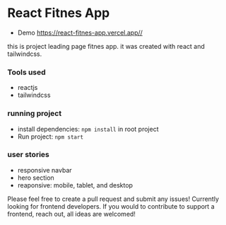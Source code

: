 # React Fitnes App

- Demo <https://react-fitnes-app.vercel.app//>

this is project leading page fitnes app. it was created with react and tailwindcss.

### Tools used

- reactjs
- tailwindcss

### running project

- install dependencies: `npm install` in root project
- Run project: `npm start`

### user stories

- responsive navbar
- hero section
- reaponsive: mobile, tablet, and desktop

Please feel free to create a pull request and submit any issues!
Currently looking for frontend developers. If you would to contribute to support a frontend, reach out, all ideas are welcomed!
